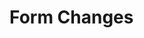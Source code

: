 <script setup>
import App from '../../../examples/form-changes/App.vue';
</script>

# Form Changes

<App/>